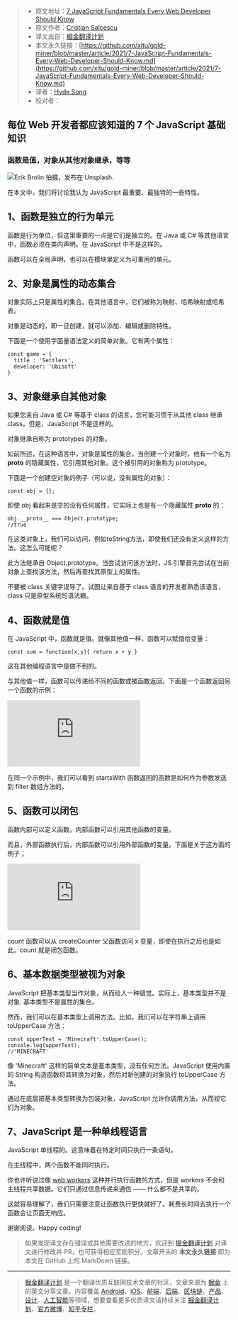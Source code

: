> * 原文地址：[7 JavaScript Fundamentals Every Web Developer Should Know](https://betterprogramming.pub/7-javascript-fundamentals-every-web-developer-should-know-8c0f7e491167)
> * 原文作者：[Cristian Salcescu](https://cristiansalcescu.medium.com/)
> * 译文出自：[掘金翻译计划](https://github.com/xitu/gold-miner)
> * 本文永久链接：[https://github.com/xitu/gold-miner/blob/master/article/2021/7-JavaScript-Fundamentals-Every-Web-Developer-Should-Know.md](https://github.com/xitu/gold-miner/blob/master/article/2021/7-JavaScript-Fundamentals-Every-Web-Developer-Should-Know.md)
> * 译者：[Hyde Song](https://github.com/HydeSong)
> * 校对者：

## 每位 Web 开发者都应该知道的 7 个 JavaScript 基础知识

### 函数是值，对象从其他对象继承，等等

![[Erik Brolin](https://unsplash.com/@erik_brolin?utm_source=medium&utm_medium=referral) 拍摄，发布在 [Unsplash](https://unsplash.com?utm_source=medium&utm_medium=referral).](https://cdn-images-1.medium.com/max/12000/0*s4pg_I-HRI_qKGGM)

在本文中，我们将讨论我认为 JavaScript 最重要、最独特的一些特性。

## 1、函数是独立的行为单元

函数是行为单位，但这里重要的一点是它们是独立的。在 Java 或 C# 等其他语言中，函数必须在类内声明。在 JavaScript 中不是这样的。

函数可以在全局声明，也可以在模块里定义为可重用的单元。

## 2、对象是属性的动态集合

对象实际上只是属性的集合。在其他语言中，它们被称为映射、哈希映射或哈希表。

对象是动态的，即一旦创建，就可以添加、编辑或删除特性。

下面是一个使用字面量语法定义的简单对象。它有两个属性：

    const game = {
      title : 'Settlers',
      developer: 'Ubisoft'
    }

## 3、对象继承自其他对象

如果您来自 Java 或 C# 等基于 class 的语言，您可能习惯于从其他 class 继承 class。但是，JavaScript 不是这样的。

对象继承自称为 prototypes 的对象。

如前所述，在这种语言中，对象是属性的集合。当创建一个对象时，他有一个名为 __proto__ 的隐藏属性，它引用其他对象。这个被引用的对象称为 prototype。

下面是一个创建空对象的例子（可以说，没有属性的对象）：

    const obj = {};

即使 obj 看起来是空的没有任何属性，它实际上也是有一个隐藏属性 __proto__ 的：

    obj.__proto__ === Object.prototype;
    //true

在这类对象上，我们可以访问，例如toString方法，即使我们还没有定义这样的方法。这怎么可能呢？

此方法继承自 Object.prototype。当尝试访问该方法时，JS 引擎首先尝试在当前对象上查找该方法，然后再查找其原型上的属性。

不要被 class 关键字误导了。试图让来自基于 class 语言的开发者熟悉该语言，class 只是原型系统的语法糖。

## 4、函数就是值

在 JavaScript 中，函数就是值。就像其他值一样，函数可以赋值给变量：

    const sum = function(x,y){ return x + y }

这在其他编程语言中是做不到的。

与其他值一样，函数可以传递给不同的函数或被函数返回。下面是一个函数返回另一个函数的示例：

 <iframe src="https://medium.com/media/05fdebef4666b4521504b135aa7b4685" frameborder=0></iframe>

在同一个示例中，我们可以看到 startsWith 函数返回的函数是如何作为参数发送到 filter 数组方法的。

## 5、函数可以闭包

函数内部可以定义函数。内部函数可以引用其他函数的变量。

而且，外部函数执行后，内部函数可以引用外部函数的变量。下面是关于这方面的例子；

 <iframe src="https://medium.com/media/5f2da0a6d087ea65982f87757c602d99" frameborder=0></iframe>

count 函数可以从 createCounter 父函数访问 x 变量，即使在执行之后也是如此。count 就是闭包函数。

## 6、基本数据类型被视为对象

JavaScript 把基本类型当作对象，从而给人一种错觉。实际上，基本类型并不是对象. 基本类型不是属性的集合。

然而，我们可以在基本类型上调用方法。比如，我们可以在字符串上调用 toUpperCase 方法：

    const upperText = 'Minecraft'.toUpperCase();
    console.log(upperText);
    //'MINECRAFT'

像 'Minecraft' 这样的简单文本是基本类型，没有任何方法。JavaScript 使用内置的 String 构造函数将其转换为对象，然后对新创建的对象执行 toUpperCase 方法。

通过在底层把基本类型转换为包装对象，JavaScript 允许你调用方法，从而视它们为对象。

## 7、JavaScript 是一种单线程语言

JavaScript 单线程的。这意味着在特定时间只执行一条语句。

在主线程中，两个函数不能同时执行。

你也许听说过像 [web workers](https://developer.mozilla.org/en-US/docs/Web/Guide/Performance/Using_web_workers) 这种并行执行函数的方式，但是 workers 不会和主线程共享数据。它们只通过信息传递来通信 —— 什么都不是共享的。

这就容易理解了，我们只需要注意让函数执行更快就好了。耗费长时间去执行一个函数会让页面无响应。

谢谢阅读。Happy coding!

> 如果发现译文存在错误或其他需要改进的地方，欢迎到 [掘金翻译计划](https://github.com/xitu/gold-miner) 对译文进行修改并 PR，也可获得相应奖励积分。文章开头的 **本文永久链接** 即为本文在 GitHub 上的 MarkDown 链接。

---

> [掘金翻译计划](https://github.com/xitu/gold-miner) 是一个翻译优质互联网技术文章的社区，文章来源为 [掘金](https://juejin.im) 上的英文分享文章。内容覆盖 [Android](https://github.com/xitu/gold-miner#android)、[iOS](https://github.com/xitu/gold-miner#ios)、[前端](https://github.com/xitu/gold-miner#前端)、[后端](https://github.com/xitu/gold-miner#后端)、[区块链](https://github.com/xitu/gold-miner#区块链)、[产品](https://github.com/xitu/gold-miner#产品)、[设计](https://github.com/xitu/gold-miner#设计)、[人工智能](https://github.com/xitu/gold-miner#人工智能)等领域，想要查看更多优质译文请持续关注 [掘金翻译计划](https://github.com/xitu/gold-miner)、[官方微博](http://weibo.com/juejinfanyi)、[知乎专栏](https://zhuanlan.zhihu.com/juejinfanyi)。